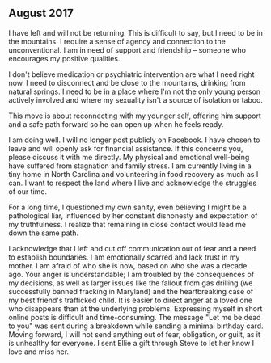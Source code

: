 ## August 2017

I have left and will not be returning. This is difficult to say, but I need to be in the mountains. I require a sense of agency and connection to the unconventional. I am in need of support and friendship – someone who encourages my positive qualities.

I don't believe medication or psychiatric intervention are what I need right now. I need to disconnect and be close to the mountains, drinking from natural springs. I need to be in a place where I'm not the only young person actively involved and where my sexuality isn't a source of isolation or taboo.

This move is about reconnecting with my younger self, offering him support and a safe path forward so he can open up when he feels ready.

I am doing well. I will no longer post publicly on Facebook. I have chosen to leave and will openly ask for financial assistance. If this concerns you, please discuss it with me directly. My physical and emotional well-being have suffered from stagnation and family stress. I am currently living in a tiny home in North Carolina and volunteering in food recovery as much as I can. I want to respect the land where I live and acknowledge the struggles of our time.

For a long time, I questioned my own sanity, even believing I might be a pathological liar, influenced by her constant dishonesty and expectation of my truthfulness. I realize that remaining in close contact would lead me down the same path.

I acknowledge that I left and cut off communication out of fear and a need to establish boundaries. I am emotionally scarred and lack trust in my mother. I am afraid of who she is now, based on who she was a decade ago. Your anger is understandable; I am troubled by the consequences of my decisions, as well as larger issues like the fallout from gas drilling (we successfully banned fracking in Maryland) and the heartbreaking case of my best friend's trafficked child. It is easier to direct anger at a loved one who disappears than at the underlying problems. Expressing myself in short online posts is difficult and time-consuming. The message "Let me be dead to you" was sent during a breakdown while sending a minimal birthday card. Moving forward, I will not send anything out of fear, obligation, or guilt, as it is unhealthy for everyone. I sent Ellie a gift through Steve to let her know I love and miss her.